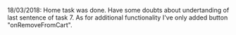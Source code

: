 18/03/2018: 
Home task was done. 
Have some doubts about undertanding of last sentence of task 7. 
As for additional functionality I've only added button "onRemoveFromCart".

